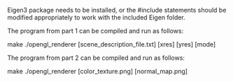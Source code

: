 Eigen3 package needs to be installed, or the #include statements should be
modified appropriately to work with the included Eigen folder.

The program from part 1 can be compiled and run as follows:

make
./opengl_renderer [scene_description_file.txt] [xres] [yres] [mode]


The program from part 2 can be compiled and run as follows:

make
./opengl_renderer [color_texture.png] [normal_map.png]
